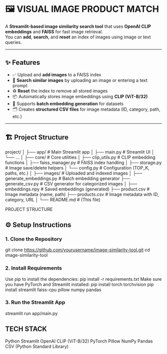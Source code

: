 # 🖼️ VISUAL IMAGE PRODUCT MATCH

A **Streamlit-based image similarity search tool** that uses **OpenAI CLIP embeddings** and **FAISS** for fast image retrieval.  
You can **add**, **search**, and **reset** an index of images using image or text queries.

---

## ✨ Features

- ✅ Upload and **add images** to a FAISS index  
- 🔎 **Search similar images** by uploading an image or entering a text prompt  
- ♻️ **Reset** the index to remove all stored images  
- 📦 Automatically stores image embeddings using **CLIP (ViT-B/32)**  
- 📁 Supports **batch embedding generation** for datasets  
- 🗂️ Creates **structured CSV files** for image metadata (ID, category, path, etc.)

---

## 🏗️ Project Structure

project/
│
├── app/                        # Main Streamlit app
│   ├── main.py                 # Streamlit UI
│   └── ...
│
├── core/                       # Core utilities
│   ├── clip_utils.py           # CLIP embedding functions
│   ├── faiss_manager.py        # FAISS index handling
│   ├── storage.py              # Image save/delete helpers
│   └── config.py               # Configuration (TOP_K, paths, etc.)
│
├── images/                     # Uploaded and indexed images
│
├── generate_embeddings.py      # Batch embedding generator
├── generate_csv.py             # CSV generator for categorized images
│
├── embeddings.npy              # Saved embeddings (generated)
├── product.csv                 # Image metadata (name, path)
├── products.csv                # Image metadata with ID, category, URL
│
└── README.md                   # (This file)



PROJECT STRUCTURE


## ⚙️ Setup Instructions

### 1. Clone the Repository
git clone https://github.com/yourusername/image-similarity-tool.git
cd image-similarity-tool

### 2. Install Requirements

Use pip to install the dependencies: pip install -r requirements.txt
Make sure you have PyTorch and Streamlit installed:
pip install torch torchvision
pip install streamlit faiss-cpu pillow numpy pandas

### 3. Run the Streamlit App
streamlit run app/main.py

## TECH STACK
Python
Streamlit
OpenAI CLIP (ViT-B/32)
PyTorch
Pillow
NumPy
Pandas
CSV (Python Standard Library)






